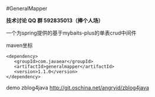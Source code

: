 #GeneralMapper

 **技术讨论 QQ 群 592835013（捧个人场）** 

一个为spring提供的基于mybaits-plus的单表crud中间件

maven坐标
```
<dependency>
   <groupId>com.javaear</groupId>
   <artifactId>generalmapper</artifactId>
   <version>1.1.0</version>
</dependency>
```

demo
 zblog4java http://git.oschina.net/angryid/zblog4java

